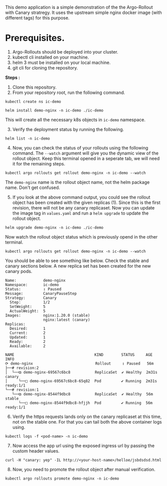 This demo application is a simple demonstration of the the Argo-Rollout with Canary stratregy. It uses the upstream simple nginx docker image (with different tags) for this purpose. 

# Prerequisites.

1. Argo-Rollouts should be deployed into your cluster.
2. kubectl cli installed on your machine.
3. helm 3 must be installed on your local machine.
4. git cli for cloning the repository.


**Steps :**

1. Clone this repository.
2. From your repository root, run the following command.  

 `kubectl create ns ic-demo`

`helm install demo-nginx -n ic-demo ./ic-demo`

This will create all the necessary k8s objects in `ic-demo` namespace.

3. Verify the deployment status by running the following.  

`helm list -n ic-demo`

4. Now, you can check the status of your rollouts using the following command. The `--watch` argument will give you the dynamic view of the rollout object. Keep this terminal opened in a seperate tab, we will need it for the remaining steps.  

`kubectl argo rollouts get rollout demo-nginx -n ic-demo --watch`

The `demo-nginx` name is the rollout object name, not the helm package name. Don't get confused.

5. If you look at the above command output, you could see the rollout object has been created with the given replicas (1). Since this is the first revision, there will not be any canary replicaset. Now you can update the image tag in `values.yaml` and run a `helm upgrade` to update the rollout object.

`helm upgrade demo-nginx -n ic-demo ./ic-demo`

Now watch the rollout object status which is previously opend in the other terminal.

`kubectl argo rollouts get rollout demo-nginx -n ic-demo --watch`

You should be able to see something like below. Check the stable and canary sections below. A new replica set has been created for the new canary pods.  

```
Name:            demo-nginx
Namespace:       ic-demo
Status:          ॥ Paused
Message:         CanaryPauseStep
Strategy:        Canary
  Step:          1/2
  SetWeight:     5
  ActualWeight:  5
Images:          nginx:1.20.0 (stable)
                 nginx:latest (canary)
Replicas:
  Desired:       1
  Current:       2
  Updated:       1
  Ready:         2
  Available:     2

NAME                                    KIND        STATUS     AGE    INFO
⟳ demo-nginx                            Rollout     ॥ Paused   56m    
├──# revision:2                                                       
│  └──⧉ demo-nginx-69567c6bc8           ReplicaSet  ✔ Healthy  2m31s  canary
│     └──□ demo-nginx-69567c6bc8-65q82  Pod         ✔ Running  2m31s  ready:1/1
└──# revision:1                                                       
   └──⧉ demo-nginx-8544f9dbc8           ReplicaSet  ✔ Healthy  56m    stable
      └──□ demo-nginx-8544f9dbc8-hfjjh  Pod         ✔ Running  56m    ready:1/1
```

6. Verify the https requests lands only on the canary replicaset at this time, not on the stable one. For that you can tail both the above container logs using.

  `kubectl logs -f <pod-name> -n ic-demo`

7. Now access the app url using the exposed ingress url by passing the custom header values. 

`curl -H "canary: yep" -IL http://<your-host-name>/helloe/jsbdsdsd.html`

8. Now, you need to promote the rollout object after manual verification. 

`kubectl argo rollouts promote demo-nginx -n ic-demo`